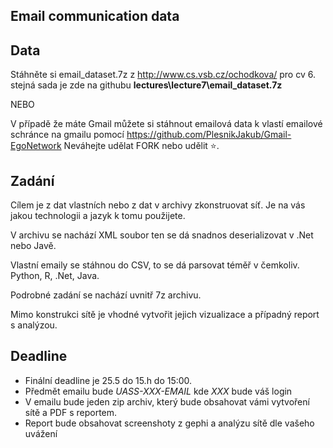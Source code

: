 ## Email communication data

## Data 
Stáhněte si email_dataset.7z z http://www.cs.vsb.cz/ochodkova/ pro cv 6.
stejná sada je zde na githubu **lectures\lecture7\email_dataset.7z**

NEBO 

V případě že máte Gmail můžete si stáhnout emailová data k vlastí emailové schránce na gmailu pomocí https://github.com/PlesnikJakub/Gmail-EgoNetwork
Neváhejte udělat FORK nebo udělit ⭐. 


## Zadání 
Cílem je z dat vlastních nebo z dat v archivy zkonstruovat síť. 
Je na vás jakou technologii a jazyk k tomu použijete. 

V archivu se nachází XML soubor ten se dá snadnos deserializovat v .Net nebo Javě.

Vlastní emaily se stáhnou do CSV, to se dá parsovat téměř v čemkoliv. Python, R, .Net, Java.

Podrobné zadání se nachází uvnitř 7z archivu. 


Mimo konstrukci sítě je vhodné vytvořit jejich vizualizace a případný report s analýzou.

## Deadline

* Finální deadline je 25.5 do 15.h do 15:00. 
* Předmět emailu bude *UASS-XXX-EMAIL* kde *XXX* bude váš login
* V emailu bude jeden zip archiv, který bude obsahovat vámi vytvoření sítě a PDF s reportem.
* Report bude obsahovat screenshoty z gephi a analýzu sítě dle vašeho uvážení
